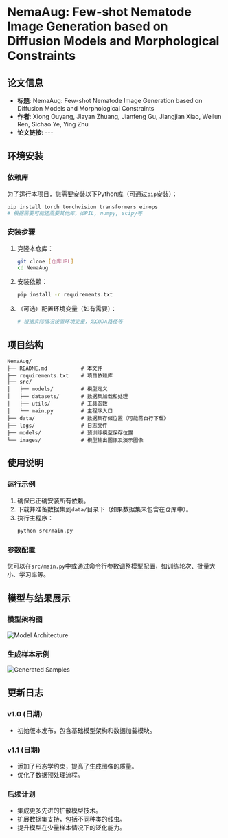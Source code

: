 # NemaAug: Few-shot Nematode Image Generation based on Diffusion Models and Morphological Constraints 

## 论文信息

- **标题**: NemaAug: Few-shot Nematode Image Generation based on Diffusion Models and Morphological Constraints
- **作者**: Xiong Ouyang, Jiayan Zhuang, Jianfeng Gu, Jiangjian Xiao, Weilun Ren, Sichao Ye, Ying Zhu
- **论文链接**: ---

## 环境安装

### 依赖库

为了运行本项目，您需要安装以下Python库（可通过`pip`安装）：

```bash
pip install torch torchvision transformers einops
# 根据需要可能还需要其他库，如PIL, numpy, scipy等
```

### 安装步骤

1. 克隆本仓库：
   ```bash
   git clone [仓库URL]
   cd NemaAug
   ```

2. 安装依赖：
   ```bash
   pip install -r requirements.txt
   ```

3. （可选）配置环境变量（如有需要）：
   ```bash
   # 根据实际情况设置环境变量，如CUDA路径等
   ```

## 项目结构

```
NemaAug/
├── README.md           # 本文件
├── requirements.txt    # 项目依赖库
├── src/
│   ├── models/         # 模型定义
│   ├── datasets/       # 数据集加载和处理
│   ├── utils/          # 工具函数
│   └── main.py         # 主程序入口
├── data/               # 数据集存储位置（可能需自行下载）
├── logs/               # 日志文件
├── models/             # 预训练模型保存位置
└── images/             # 模型输出图像及演示图像
```

## 使用说明

### 运行示例

1. 确保已正确安装所有依赖。
2. 下载并准备数据集到`data/`目录下（如果数据集未包含在仓库中）。
3. 执行主程序：
   ```bash
   python src/main.py
   ```

### 参数配置

您可以在`src/main.py`中或通过命令行参数调整模型配置，如训练轮次、批量大小、学习率等。

## 模型与结果展示

### 模型架构图

![Model Architecture](images/model_architecture.png)

### 生成样本示例

![Generated Samples](images/generated_samples.png)

## 更新日志

### v1.0 (日期)
- 初始版本发布，包含基础模型架构和数据加载模块。

### v1.1 (日期)
- 添加了形态学约束，提高了生成图像的质量。
- 优化了数据预处理流程。

### 后续计划
- 集成更多先进的扩散模型技术。
- 扩展数据集支持，包括不同种类的线虫。
- 提升模型在少量样本情况下的泛化能力。
